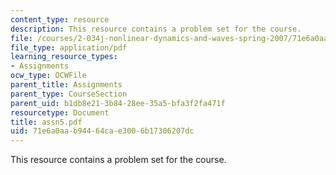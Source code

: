```yaml
---
content_type: resource
description: This resource contains a problem set for the course.
file: /courses/2-034j-nonlinear-dynamics-and-waves-spring-2007/71e6a0aab94464cae3006b17306207dc_assn5.pdf
file_type: application/pdf
learning_resource_types:
- Assignments
ocw_type: OCWFile
parent_title: Assignments
parent_type: CourseSection
parent_uid: b1db8e21-3b84-28ee-35a5-bfa3f2fa471f
resourcetype: Document
title: assn5.pdf
uid: 71e6a0aa-b944-64ca-e300-6b17306207dc
---
```

This resource contains a problem set for the course.

